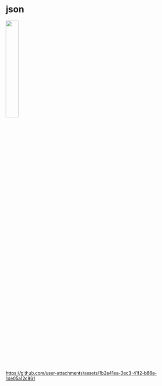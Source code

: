 # json
<img src="https://github.com/user-attachments/assets/512f1bc7-1225-4676-ab76-4df3f5e84cc0" heigth=22% width=28%>

https://github.com/user-attachments/assets/1b2a41ea-3ec3-41f2-b86a-1de05a12c861
